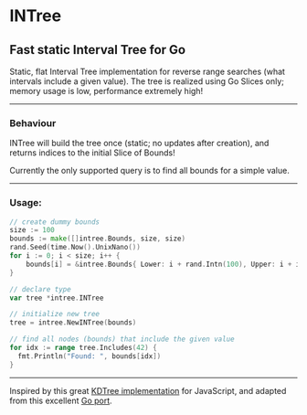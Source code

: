 # INTree
## Fast static Interval Tree for Go

Static, flat Interval Tree implementation for reverse range searches (what intervals include a given value). The tree is realized using Go Slices only; memory usage is low, performance extremely high!

___

### Behaviour

INTree will build the tree once (static; no updates after creation), and returns indices to the initial Slice of Bounds!

Currently the only supported query is to find all bounds for a simple value.

___

### Usage:

```go
// create dummy bounds
size := 100
bounds := make([]intree.Bounds, size, size)
rand.Seed(time.Now().UnixNano())
for i := 0; i < size; i++ {
    bounds[i] = &intree.Bounds{ Lower: i + rand.Intn(100), Upper: i + i + rand.Intn(100) }
}

// declare type
var tree *intree.INTree

// initialize new tree
tree = intree.NewINTree(bounds)

// find all nodes (bounds) that include the given value
for idx := range tree.Includes(42) {
  fmt.Println("Found: ", bounds[idx])
}
```
____

Inspired by this great [KDTree implementation](https://github.com/mourner/kdbush) for JavaScript, and adapted from this excellent [Go port](https://github.com/MadAppGang/kdbush).